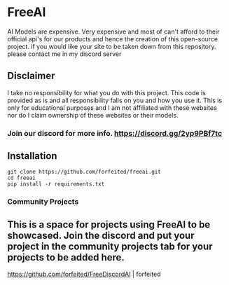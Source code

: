 # FreeAI
AI Models are expensive. Very expensive and most of can't afford to their official api's for our products and hence the creation of this open-source project.
if you would like your site to be taken down from this repository. please contact me in my discord server

## Disclaimer
I take no responsibility for what you do with this project. This code is provided as is and all responsibility falls on you and how you use it. This is only for educational purposes and I am not affiliated with these websites nor do I claim ownership of these websites or their models.

### Join our discord for more info. https://discord.gg/2yp9PBf7tc

## Installation
```
git clone https://github.com/forfeited/freeai.git 
cd freeai
pip install -r requirements.txt
```

### Community Projects
This is a space for projects using FreeAI to be showcased.
Join the discord and put your project in the community projects tab for your projects to be added here.
------------------------------------------------------------------------------------------------------
https://github.com/forfeited/FreeDiscordAI | forfeited
